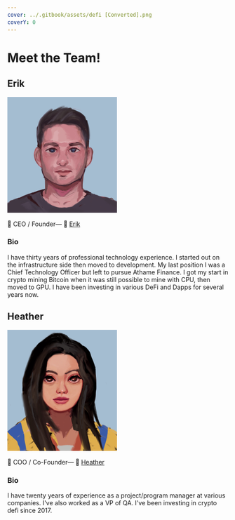 ```yaml
---
cover: ../.gitbook/assets/defi [Converted].png
coverY: 0
---
```


# Meet the Team!

## Erik

![](../.gitbook/assets/erik.png)

👋 CEO / Founder— 💌 [Erik](https://t.me/athamefinance)

### Bio

I have thirty years of professional technology experience.  I started out on the infrastructure side then moved to development.  My last position I was a Chief Technology Officer but left to pursue Athame Finance.  I got my start in crypto mining Bitcoin when it was still possible to mine with CPU, then moved to GPU.  I have been investing in various DeFi and Dapps for several years now.

## Heather

![](../.gitbook/assets/heather.png)

👋 COO / Co-Founder— 💌 [Heather](https://t.me/athamefinance)

### Bio

I have twenty years of experience as a project/program manager at various companies.  I've also worked as a VP of QA.  I've been investing in crypto defi since 2017.
